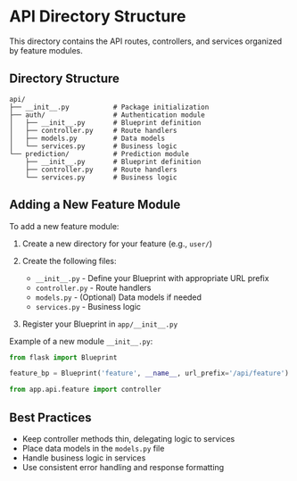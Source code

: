 # API Directory Structure

This directory contains the API routes, controllers, and services organized by feature modules.

## Directory Structure

```
api/
├── __init__.py           # Package initialization
├── auth/                 # Authentication module
│   ├── __init__.py       # Blueprint definition
│   ├── controller.py     # Route handlers
│   ├── models.py         # Data models
│   └── services.py       # Business logic
└── prediction/           # Prediction module
    ├── __init__.py       # Blueprint definition
    ├── controller.py     # Route handlers
    └── services.py       # Business logic
```

## Adding a New Feature Module

To add a new feature module:

1. Create a new directory for your feature (e.g., `user/`)
2. Create the following files:
   - `__init__.py` - Define your Blueprint with appropriate URL prefix
   - `controller.py` - Route handlers
   - `models.py` - (Optional) Data models if needed
   - `services.py` - Business logic

3. Register your Blueprint in `app/__init__.py`

Example of a new module `__init__.py`:

```python
from flask import Blueprint

feature_bp = Blueprint('feature', __name__, url_prefix='/api/feature')

from app.api.feature import controller
```

## Best Practices

- Keep controller methods thin, delegating logic to services
- Place data models in the `models.py` file
- Handle business logic in services
- Use consistent error handling and response formatting
